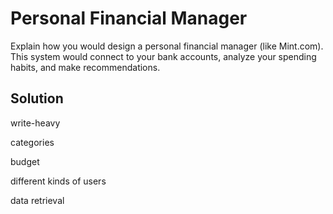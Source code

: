 # Personal Financial Manager

Explain how you would design a personal financial manager (like Mint.com). This system would connect to your bank accounts, analyze your spending habits, and make recommendations.

## Solution

write-heavy

categories

budget

different kinds of users

data retrieval